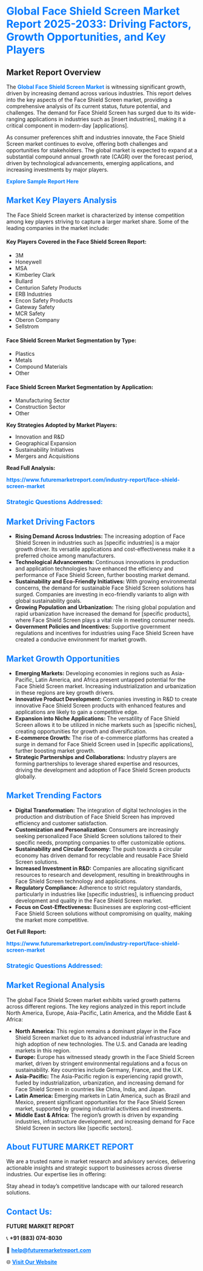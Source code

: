 <h1 style="color: #007BFF;">Global Face Shield Screen Market Report 2025-2033: Driving Factors, Growth Opportunities, and Key Players</h1>

<section id="overview">
<h2>Market Report Overview</h2>
<p>The <a href="https://www.futuremarketreport.com/industry-report/face-shield-screen-market" style="color: #007BFF; text-decoration: none;"><strong>Global Face Shield Screen Market</strong></a> is witnessing significant growth, driven by increasing demand across various industries. This report delves into the key aspects of the Face Shield Screen market, providing a comprehensive analysis of its current status, future potential, and challenges. The demand for Face Shield Screen has surged due to its wide-ranging applications in industries such as [insert industries], making it a critical component in modern-day [applications].</p>
<p>As consumer preferences shift and industries innovate, the Face Shield Screen market continues to evolve, offering both challenges and opportunities for stakeholders. The global market is expected to expand at a substantial compound annual growth rate (CAGR) over the forecast period, driven by technological advancements, emerging applications, and increasing investments by major players.</p>
</section>

<section id="overview">
<p><a href="https://www.futuremarketreport.com/request-sample/reportId=51372" style="color: #007BFF; text-decoration: none;"><strong>Explore Sample Report Here</strong></a></p>
</section>

<section id="key-players">
<h2 style="color: #007BFF;">Market Key Players Analysis</h2>
<p>The Face Shield Screen market is characterized by intense competition among key players striving to capture a larger market share. Some of the leading companies in the market include:</p>
<h4>Key Players Covered in the Face Shield Screen Report:</h4>
<ul><li>3M</li><li>Honeywell</li><li>MSA</li><li>Kimberley Clark</li><li>Bullard</li><li>Centurion Safety Products</li><li>ERB Industries</li><li>Encon Safety Products</li><li>Gateway Safety</li><li>MCR Safety</li><li>Oberon Company</li><li>Sellstrom</li></ul>
<h4>Face Shield Screen Market Segmentation by Type:</h4>
<ul><li>Plastics</li><li>Metals</li><li>Compound Materials</li><li>Other</li></ul>

<h4>Face Shield Screen Market Segmentation by Application:</h4>
<ul><li>Manufacturing Sector</li><li>Construction Sector</li><li>Other</li></ul>
<p><strong>Key Strategies Adopted by Market Players:</strong></p>
<ul>
<li>Innovation and R&D</li>
<li>Geographical Expansion</li>
<li>Sustainability Initiatives</li>
<li>Mergers and Acquisitions</li>
</ul>
</section>

<section>
<p><strong>Read Full Analysis: </strong></p><a href="https://www.futuremarketreport.com/industry-report/face-shield-screen-market" style="color: #007BFF; text-decoration: none;"><strong>https://www.futuremarketreport.com/industry-report/face-shield-screen-market</strong></a>
<h3 style="color: #007BFF;">Strategic Questions Addressed:</h3>
</section>

<section id="driving-factors">
<h2 style="color: #007BFF;">Market Driving Factors</h2>
<ul>
<li><strong>Rising Demand Across Industries:</strong> The increasing adoption of Face Shield Screen in industries such as [specific industries] is a major growth driver. Its versatile applications and cost-effectiveness make it a preferred choice among manufacturers.</li>
<li><strong>Technological Advancements:</strong> Continuous innovations in production and application technologies have enhanced the efficiency and performance of Face Shield Screen, further boosting market demand.</li>
<li><strong>Sustainability and Eco-Friendly Initiatives:</strong> With growing environmental concerns, the demand for sustainable Face Shield Screen solutions has surged. Companies are investing in eco-friendly variants to align with global sustainability goals.</li>
<li><strong>Growing Population and Urbanization:</strong> The rising global population and rapid urbanization have increased the demand for [specific products], where Face Shield Screen plays a vital role in meeting consumer needs.</li>
<li><strong>Government Policies and Incentives:</strong> Supportive government regulations and incentives for industries using Face Shield Screen have created a conducive environment for market growth.</li>
</ul>
</section>

<section id="growth-opportunities">
<h2 style="color: #007BFF;">Market Growth Opportunities</h2>
<ul>
<li><strong>Emerging Markets:</strong> Developing economies in regions such as Asia-Pacific, Latin America, and Africa present untapped potential for the Face Shield Screen market. Increasing industrialization and urbanization in these regions are key growth drivers.</li>
<li><strong>Innovative Product Development:</strong> Companies investing in R&D to create innovative Face Shield Screen products with enhanced features and applications are likely to gain a competitive edge.</li>
<li><strong>Expansion into Niche Applications:</strong> The versatility of Face Shield Screen allows it to be utilized in niche markets such as [specific niches], creating opportunities for growth and diversification.</li>
<li><strong>E-commerce Growth:</strong> The rise of e-commerce platforms has created a surge in demand for Face Shield Screen used in [specific applications], further boosting market growth.</li>
<li><strong>Strategic Partnerships and Collaborations:</strong> Industry players are forming partnerships to leverage shared expertise and resources, driving the development and adoption of Face Shield Screen products globally.</li>
</ul>
</section>

<section id="trending-factors">
<h2 style="color: #007BFF;">Market Trending Factors</h2>
<ul>
<li><strong>Digital Transformation:</strong> The integration of digital technologies in the production and distribution of Face Shield Screen has improved efficiency and customer satisfaction.</li>
<li><strong>Customization and Personalization:</strong> Consumers are increasingly seeking personalized Face Shield Screen solutions tailored to their specific needs, prompting companies to offer customizable options.</li>
<li><strong>Sustainability and Circular Economy:</strong> The push towards a circular economy has driven demand for recyclable and reusable Face Shield Screen solutions.</li>
<li><strong>Increased Investment in R&D:</strong> Companies are allocating significant resources to research and development, resulting in breakthroughs in Face Shield Screen technology and applications.</li>
<li><strong>Regulatory Compliance:</strong> Adherence to strict regulatory standards, particularly in industries like [specific industries], is influencing product development and quality in the Face Shield Screen market.</li>
<li><strong>Focus on Cost-Effectiveness:</strong> Businesses are exploring cost-efficient Face Shield Screen solutions without compromising on quality, making the market more competitive.</li>
</ul>
</section>

<section>
<p><strong>Get Full Report: </strong></p><a href="https://www.futuremarketreport.com/industry-report/face-shield-screen-market" style="color: #007BFF; text-decoration: none;"><strong>https://www.futuremarketreport.com/industry-report/face-shield-screen-market</strong></a>
<h3 style="color: #007BFF;">Strategic Questions Addressed:</h3>
</section>


<section id="regional-analysis">
<h2 style="color: #007BFF;">Market Regional Analysis</h2>
<p>The global Face Shield Screen market exhibits varied growth patterns across different regions. The key regions analyzed in this report include North America, Europe, Asia-Pacific, Latin America, and the Middle East & Africa:</p>
<ul>
<li><strong>North America:</strong> This region remains a dominant player in the Face Shield Screen market due to its advanced industrial infrastructure and high adoption of new technologies. The U.S. and Canada are leading markets in this region.</li>
<li><strong>Europe:</strong> Europe has witnessed steady growth in the Face Shield Screen market, driven by stringent environmental regulations and a focus on sustainability. Key countries include Germany, France, and the U.K.</li>
<li><strong>Asia-Pacific:</strong> The Asia-Pacific region is experiencing rapid growth, fueled by industrialization, urbanization, and increasing demand for Face Shield Screen in countries like China, India, and Japan.</li>
<li><strong>Latin America:</strong> Emerging markets in Latin America, such as Brazil and Mexico, present significant opportunities for the Face Shield Screen market, supported by growing industrial activities and investments.</li>
<li><strong>Middle East & Africa:</strong> The region’s growth is driven by expanding industries, infrastructure development, and increasing demand for Face Shield Screen in sectors like [specific sectors].</li>
</ul>
</section>

<footer>
<h2 style="color: #007BFF;">About FUTURE MARKET REPORT</h2>
<p>We are a trusted name in market research and advisory services, delivering actionable insights and strategic support to businesses across diverse industries. Our expertise lies in offering:</p>

<p>Stay ahead in today’s competitive landscape with our tailored research solutions.</p>

<h2 style="color: #007BFF;">Contact Us:</h2>
<p><strong>FUTURE MARKET REPORT</strong></p>
<p>📞 <strong>+91 (883) 074-8030</strong></p>
<p>📧 <strong><a href="mailto:help@futuremarketreport.com" style="color: #007BFF;">help@futuremarketreport.com</a></strong></p>
<p>🌐 <strong><a href="https://www.futuremarketreport.com/" style="color: #007BFF;">Visit Our Website</a></strong></p>
</footer>